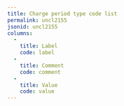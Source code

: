 ```yaml
---
title: Charge period type code list
permalink: uncl2155
jsonid: uncl2155
columns:
  - 
    title: Label
    code: label
  - 
    title: Comment
    code: comment
  - 
    title: Value
    code: value
---
```

